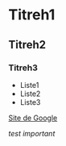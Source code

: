 # Titreh1
## Titreh2
### Titreh3

* Liste1
* Liste2
* Liste3

[Site de Google](https://www.google.fr/)


*test important*
